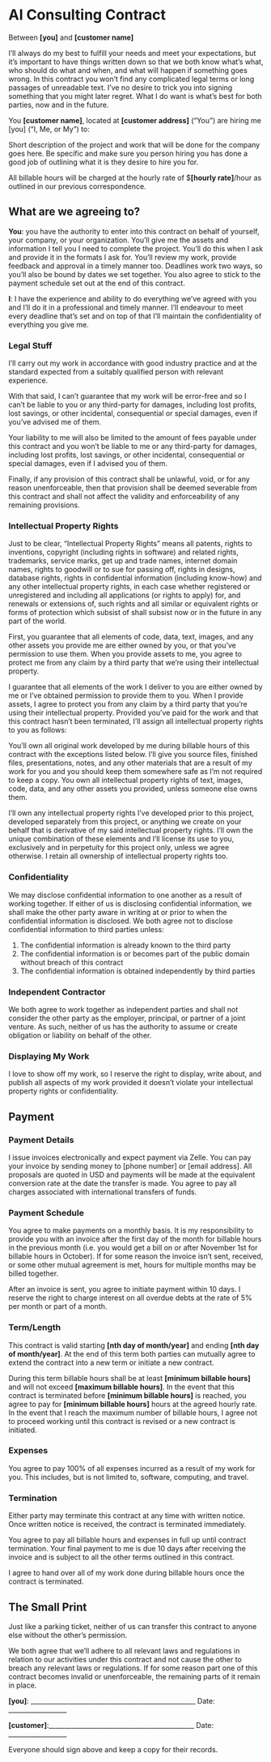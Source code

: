 # AI Consulting Contract
Between **[you]** and **[customer name]**

I’ll always do my best to fulfill your needs and meet your expectations, but it’s important to have things written down so that we both know what’s what, who should do what and when, and what will happen if something goes wrong. In this contract you won’t find any complicated legal terms or long passages of unreadable text. I’ve no desire to trick you into signing something that you might later regret. What I do want is what’s best for both parties, now and in the future.

You **[customer name]**, located at **[customer address]** (“You”) are hiring me [you] (“I, Me, or My”) to:

Short description of the project and work that will be done for the company goes here. Be specific and make sure you person hiring you has done a good job of outlining what it is they desire to hire you for. 

All billable hours will be charged at the hourly rate of $**[hourly rate]**/hour as outlined in our previous correspondence.

## What are we agreeing to?
**You**: you have the authority to enter into this contract on behalf of yourself, your company, or your organization. You’ll give me the assets and information I tell you I need to complete the project. You’ll do this when I ask and provide it in the formats I ask for. You’ll review my work, provide feedback and approval in a timely manner too. Deadlines work two ways, so you’ll also be bound by dates we set together. You also agree to stick to the payment schedule set out at the end of this contract.

**I**: I have the experience and ability to do everything we’ve agreed with you and I’ll do it in a professional and timely manner. I’ll endeavour to meet every deadline that’s set and on top of that I’ll maintain the confidentiality of everything you give me.

### Legal Stuff
I’ll carry out my work in accordance with good industry practice and at the standard expected from a suitably qualified person with relevant experience.

With that said, I can’t guarantee that my work will be error-free and so I can’t be liable to you or any third-party for damages, including lost profits, lost savings, or other incidental, consequential or special damages, even if you’ve advised me of them. 

Your liability to me will also be limited to the amount of fees payable under this contract and you won’t be liable to me or any third-party for damages, including lost profits, lost savings, or other incidental, consequential or special damages, even if I advised you of them.

Finally, if any provision of this contract shall be unlawful, void, or for any reason unenforceable, then that provision shall be deemed severable from this contract and shall not affect the validity and enforceability of any remaining provisions.

### Intellectual Property Rights
Just to be clear, “Intellectual Property Rights” means all patents, rights to inventions, copyright (including rights in software) and related rights, trademarks, service marks, get up and trade names, internet domain names, rights to goodwill or to sue for passing off, rights in designs, database rights, rights in confidential information (including know-how) and any other intellectual property rights, in each case whether registered or unregistered and including all applications (or rights to apply) for, and renewals or extensions of, such rights and all similar or equivalent rights or forms of protection which subsist of shall subsist now or in the future in any part of the world.

First, you guarantee that all elements of code, data, text, images, and any other assets you provide me are either owned by you, or that you’ve permission to use them. When you provide assets to me, you agree to protect me from any claim by a third party that we’re using their intellectual property. 

I guarantee that all elements of the work I deliver to you are either owned by me or I’ve obtained permission to provide them to you. When I provide assets, I agree to protect you from any claim by a third party that you’re using their intellectual property. Provided you’ve paid for the work and that this contract hasn’t been terminated, I’ll assign all intellectual property rights to you as follows:

You’ll own all original work developed by me during billable hours of this contract with the exceptions listed below. I’ll give you source files, finished files, presentations, notes, and any other materials that are a result of my work for you and you should keep them somewhere safe as I’m not required to keep a copy. You own all intellectual property rights of text, images, code, data, and any other assets you provided, unless someone else owns them. 

I’ll own any intellectual property rights I’ve developed prior to this project, developed separately from this project, or anything we create on your behalf that is derivative of my said intellectual property rights.  I’ll own the unique combination of these elements and I’ll license its use to you, exclusively and in perpetuity for this project only, unless we agree otherwise. I retain all ownership of intellectual property rights too.

### Confidentiality
We may disclose confidential information to one another as a result of working together. If either of us is disclosing confidential information, we shall make the other party aware in writing at or prior to when the confidential information is disclosed. We both agree not to disclose confidential information to third parties unless:

1. The confidential information is already known to the third party
2. The confidential information is or becomes part of the public domain without breach of this contract
3. The confidential information is obtained independently by third parties

### Independent Contractor
We both agree to work together as independent parties and shall not consider the other party as the employer, principal, or partner of a joint venture. As such, neither of us has the authority to assume or create obligation or liability on behalf of the other.

### Displaying My Work
I love to show off my work, so I reserve the right to display, write about, and publish all aspects of my work provided it doesn’t violate your intellectual property rights or confidentiality.

## Payment
### Payment Details
I issue invoices electronically and expect payment via Zelle. You can pay your invoice by sending money to [phone number] or [email address]. All proposals are quoted in USD and payments will be made at the equivalent conversion rate at the date the transfer is made. You agree to pay all charges associated with international transfers of funds. 

### Payment Schedule
You agree to make payments on a monthly basis. It is my responsibility to provide you with an invoice after the first day of the month for billable hours in the previous month (i.e. you would get a bill on or after November 1st for billable hours in October). If for some reason the invoice isn’t sent, received, or some other mutual agreement is met, hours for multiple months may be billed together. 

After an invoice is sent, you agree to initiate payment within 10 days. I reserve the right to charge interest on all overdue debts at the rate of 5% per month or part of a month. 

### Term/Length
This contract is valid starting **[nth day of month/year]** and ending **[nth day of month/year]**. At the end of this term both parties can mutually agree to extend the contract into a new term or initiate a new contract. 

During this term billable hours shall be at least **[minimum billable hours]** and will not exceed **[maximum billable hours]**. In the event that this contract is terminated before **[minimum billable hours]** is reached, you agree to pay for **[minimum billable hours]** hours at the agreed hourly rate. In the event that I reach the maximum number of billable hours, I agree not to proceed working until this contract is revised or a new contract is initiated.

### Expenses
You agree to pay 100% of all expenses incurred as a result of my work for you. This includes, but is not limited to, software, computing, and travel.

### Termination
Either party may terminate this contract at any time with written notice. Once written notice is received, the contract is terminated immediately.

You agree to pay all billable hours and expenses in full up until contract termination. Your final payment to me is due 10 days after receiving the invoice and is subject to all the other terms outlined in this contract.

I agree to hand over all of my work done during billable hours once the contract is terminated.

## The Small Print
Just like a parking ticket, neither of us can transfer this contract to anyone else without the other’s permission.

We both agree that we’ll adhere to all relevant laws and regulations in relation to our activities under this contract and not cause the other to breach any relevant laws or regulations. If for some reason part one of this contract becomes invalid or unenforceable, the remaining parts of it remain in place.

**[you]**: ___________________________________________________       Date: __________________

**[customer]**:_____________________________________________       Date: __________________

Everyone should sign above and keep a copy for their records.
